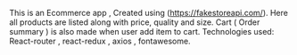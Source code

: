 
This is an Ecommerce app , Created using (https://fakestoreapi.com/).
Here all products are listed along with price, quality and size. 
Cart ( Order summary ) is also made when user add item to cart.
Technologies used: React-router , react-redux , axios , fontawesome.
